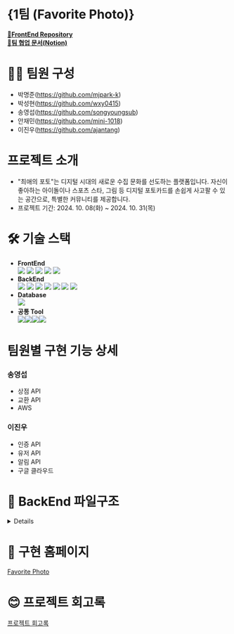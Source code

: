 # {1팀 (Favorite Photo)}

[📝**FrontEnd Repository**](https://github.com/ajantang/1-FavoritePhoto-1-FE)  
[📝**팀 협업 문서(Notion)**](https://www.notion.so/1193c19d1a2f80cc8fa8f23ecd549104?v=1193c19d1a2f81bea9c7000c6921c343)

# 🙋‍♂️ 팀원 구성

- 박명준(https://github.com/mjpark-k)
- 박성현(https://github.com/wxy0415)
- 송영섭(https://github.com/songyoungsub)
- 안재민(https://github.com/mini-1018)
- 이진우(https://github.com/ajantang)

# 프로젝트 소개

- "최애의 포토"는 디지털 시대의 새로운 수집 문화를 선도하는 플랫폼입니다. 자신이 좋아하는 아이돌이나 스포츠 스타, 그림 등 디지털 포토카드를 손쉽게 사고팔 수 있는 공간으로, 특별한 커뮤니티를 제공합니다.
- 프로젝트 기간: 2024. 10. 08(화) ~ 2024. 10. 31(목)

# 🛠 기술 스택

- **FrontEnd**  
  ![](https://img.shields.io/badge/JavaScript-F7DF1E?style=for-the-badge&logo=JavaScript&logoColor=white) ![](https://img.shields.io/badge/React-20232A?style=for-the-badge&logo=react&logoColor=61DAFB) ![](https://img.shields.io/badge/Next.js-000?logo=nextdotjs&logoColor=fff&style=for-the-badge) ![](https://img.shields.io/badge/CSS-239120?&style=for-the-badge&logo=css3&logoColor=white) ![](https://img.shields.io/badge/React_Router-CA4245?style=for-the-badge&logo=react-router&logoColor=white)
- **BackEnd**  
  ![](https://img.shields.io/badge/Express.js-404D59?style=for-the-badge)
  ![](https://img.shields.io/badge/Cookies-FFFACD?style=for-the-badge&logo=cookie&logoColor=black)
  ![](https://img.shields.io/badge/Prisma-3982CE?style=for-the-badge&logo=Prisma&logoColor=white)
  ![](https://img.shields.io/badge/Superstruct-7B3F00?style=for-the-badge&logo=javascript&logoColor=white)
  ![](https://img.shields.io/badge/Multer-007ACC?style=for-the-badge&logo=express&logoColor=white)
  ![](https://img.shields.io/badge/Amazon_AWS-232F3E?style=for-the-badge&logo=amazonaws&logoColor=white)
  ![](https://img.shields.io/badge/Google_Cloud-4285F4?style=for-the-badge&logo=google-cloud&logoColor=white)
- **Database**  
  ![](https://img.shields.io/badge/PostgreSQL-316192?style=for-the-badge&logo=postgresql&logoColor=white)
- **공통 Tool**  
  ![](https://img.shields.io/badge/GitHub-100000?style=for-the-badge&logo=github&logoColor=white)![](https://img.shields.io/badge/Notion-000000?style=for-the-badge&logo=notion&logoColor=white)![](https://img.shields.io/badge/Discord-7289DA?style=for-the-badge&logo=discord&logoColor=white)![](https://img.shields.io/badge/Netlify-00C7B7?style=for-the-badge&logo=netlify&logoColor=white)

# 팀원별 구현 기능 상세

### 송영섭
 - 상점 API
 - 교환 API
 - AWS

### 이진우
- 인증 API
- 유저 API
- 알림 API
- 구글 클라우드

# 📂 BackEnd 파일구조

<details>
  
```bash
  📦1-FavoritePhoto-BE
 ┣ 📂docs
 ┃ ┣ 📜api.md
 ┃ ┣ 📜api_auth.md
 ┃ ┣ 📜api_card.md
 ┃ ┣ 📜api_exchange.md
 ┃ ┣ 📜api_image.md
 ┃ ┣ 📜api_norification.md
 ┃ ┣ 📜api_point.md
 ┃ ┣ 📜api_shop.md
 ┃ ┣ 📜api_user.md
 ┃ ┗ 📜tech-stack.md
 ┣ 📂prisma
 ┃ ┣ 📂migrations
 ┃ ┃ ┣ 📂20241017132355_init
 ┃ ┃ ┃ ┗ 📜migration.sql
 ┃ ┃ ┣ 📂20241017153750_add_user_id_card_id_unique_constraint
 ┃ ┃ ┃ ┗ 📜migration.sql
 ┃ ┃ ┣ 📂20241025014714_add_shop_column_for_exchange_info
 ┃ ┃ ┃ ┗ 📜migration.sql
 ┃ ┃ ┣ 📂20241025020246_keep_noti_row_after_shop_row_deleted
 ┃ ┃ ┃ ┗ 📜migration.sql
 ┃ ┃ ┗ 📜migration_lock.toml
 ┃ ┗ 📜schema.prisma
 ┣ 📂src
 ┃ ┣ 📂constants
 ┃ ┃ ┣ 📜box.js
 ┃ ┃ ┣ 📜card.js
 ┃ ┃ ┣ 📜error.js
 ┃ ┃ ┣ 📜exchange.js
 ┃ ┃ ┣ 📜grade.js
 ┃ ┃ ┣ 📜notification.js
 ┃ ┃ ┣ 📜password.js
 ┃ ┃ ┣ 📜session.js
 ┃ ┃ ┣ 📜shop.js
 ┃ ┃ ┗ 📜user.js
 ┃ ┣ 📂controllers
 ┃ ┃ ┣ 📜admin-controller.js
 ┃ ┃ ┣ 📜auth-controller.js
 ┃ ┃ ┣ 📜cards-controller.js
 ┃ ┃ ┣ 📜exchange-controller.js
 ┃ ┃ ┣ 📜image-controller.js
 ┃ ┃ ┣ 📜notification-controller.js
 ┃ ┃ ┣ 📜own-controller.js
 ┃ ┃ ┣ 📜point-controller.js
 ┃ ┃ ┣ 📜shop-controller.js
 ┃ ┃ ┗ 📜users-controller.js
 ┃ ┣ 📂lib
 ┃ ┃ ┗ 📜custom-error.js
 ┃ ┣ 📂middlewares
 ┃ ┃ ┣ 📜admin.js
 ┃ ┃ ┣ 📜auth.js
 ┃ ┃ ┣ 📜error.js
 ┃ ┃ ┣ 📜image-uploader.js
 ┃ ┃ ┣ 📜validate-DB-data.js
 ┃ ┃ ┗ 📜validate-data.js
 ┃ ┣ 📂repositories
 ┃ ┃ ┣ 📜card-repository.js
 ┃ ┃ ┣ 📜exchange-repository.js
 ┃ ┃ ┣ 📜last-box-time-repository.js
 ┃ ┃ ┣ 📜notification-repository.js
 ┃ ┃ ┣ 📜own-repository.js
 ┃ ┃ ┣ 📜prisma.js
 ┃ ┃ ┣ 📜purchase-repository.js
 ┃ ┃ ┣ 📜session-repository.js
 ┃ ┃ ┣ 📜shop-repository.js
 ┃ ┃ ┗ 📜user-repository.js
 ┃ ┣ 📂routes
 ┃ ┃ ┣ 📜auth-router.js
 ┃ ┃ ┣ 📜exchange-route.js
 ┃ ┃ ┣ 📜image-router.js
 ┃ ┃ ┣ 📜notification-router.js
 ┃ ┃ ┣ 📜point-router.js
 ┃ ┃ ┣ 📜shop-router.js
 ┃ ┃ ┗ 📜user-router.js
 ┃ ┣ 📂services
 ┃ ┃ ┣ 📂mappers
 ┃ ┃ ┃ ┣ 📜box-mapper.js
 ┃ ┃ ┃ ┣ 📜card-mapper.js
 ┃ ┃ ┃ ┣ 📜exchange-mapper.js
 ┃ ┃ ┃ ┣ 📜notification-mapper.js
 ┃ ┃ ┃ ┗ 📜shop-mapper.js
 ┃ ┃ ┣ 📂selects
 ┃ ┃ ┃ ┣ 📜card-select.js
 ┃ ┃ ┃ ┣ 📜exchange-select.js
 ┃ ┃ ┃ ┣ 📜notification-select.js
 ┃ ┃ ┃ ┣ 📜own-select.js
 ┃ ┃ ┃ ┣ 📜session-select.js
 ┃ ┃ ┃ ┣ 📜shop-select.js
 ┃ ┃ ┃ ┗ 📜user-select.js
 ┃ ┃ ┣ 📜auth-service.js
 ┃ ┃ ┣ 📜exchange-service.js
 ┃ ┃ ┣ 📜image-service.js
 ┃ ┃ ┣ 📜notification-service.js
 ┃ ┃ ┣ 📜own-service.js
 ┃ ┃ ┣ 📜point-service.js
 ┃ ┃ ┣ 📜shop-service.js
 ┃ ┃ ┗ 📜user-service.js
 ┃ ┣ 📂structs
 ┃ ┃ ┣ 📂patterns
 ┃ ┃ ┃ ┗ 📜pattern.js
 ┃ ┃ ┣ 📜card-struct.js
 ┃ ┃ ┣ 📜exchange-struct.js
 ┃ ┃ ┣ 📜shop-struct.js
 ┃ ┃ ┣ 📜user-struct.js
 ┃ ┃ ┗ 📜uuid.js
 ┃ ┗ 📂utils
 ┃ ┃ ┣ 📜notification-util.js
 ┃ ┃ ┣ 📜number-util.js
 ┃ ┃ ┣ 📜password-util.js
 ┃ ┃ ┣ 📜query-util.js
 ┃ ┃ ┣ 📜sellout-util.js
 ┃ ┃ ┗ 📜time-util.js
 ┣ 📜.gitignore
 ┣ 📜README.md
 ┣ 📜app.js
 ┣ 📜config.js
 ┣ 📜env.js
 ┣ 📜package-lock.json
 ┗ 📜package.json
```
</details>

# 🏁 구현 홈페이지

[Favorite Photo]()

# 😊 프로젝트 회고록

[프로젝트 회고록](https://www.notion.so/1193c19d1a2f817b8e43ff4adb819c32)
